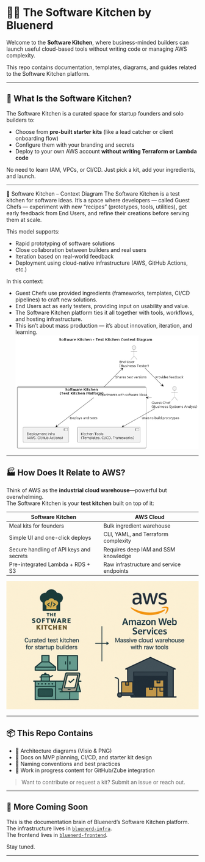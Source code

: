 # 🧑‍🍳 The Software Kitchen by Bluenerd

Welcome to the **Software Kitchen**, where business-minded builders can launch useful cloud-based tools without writing code or managing AWS complexity.

This repo contains documentation, templates, diagrams, and guides related to the Software Kitchen platform.

---

## 🍱 What Is the Software Kitchen?

The Software Kitchen is a curated space for startup founders and solo builders to:

- Choose from **pre-built starter kits** (like a lead catcher or client onboarding flow)
- Configure them with your branding and secrets
- Deploy to your own AWS account **without writing Terraform or Lambda code**

No need to learn IAM, VPCs, or CI/CD. Just pick a kit, add your ingredients, and launch.

---

🧪 Software Kitchen – Context Diagram
The Software Kitchen is a test kitchen for software ideas. It’s a space where developers — called Guest Chefs — experiment with new “recipes” (prototypes, tools, utilities), get early feedback from End Users, and refine their creations before serving them at scale.

This model supports:

- Rapid prototyping of software solutions
- Close collaboration between builders and real users
- Iteration based on real-world feedback
- Deployment using cloud-native infrastructure (AWS, GitHub Actions, etc.)

In this context:

- Guest Chefs use provided ingredients (frameworks, templates, CI/CD pipelines) to craft new solutions.
- End Users act as early testers, providing input on usability and value.
- The Software Kitchen platform ties it all together with tools, workflows, and hosting infrastructure.
- This isn’t about mass production — it’s about innovation, iteration, and learning.
![Software Kitchen Context ](./docs/uml/SoftwareKitchenTestKitchenContext.png)
---

## 🏭 How Does It Relate to AWS?

Think of AWS as the **industrial cloud warehouse**—powerful but overwhelming.  
The Software Kitchen is your **test kitchen** built on top of it:

| Software Kitchen                           | AWS Cloud                                                   |
|--------------------------------------------|-------------------------------------------------------------|
| Meal kits for founders                     | Bulk ingredient warehouse                                   |
| Simple UI and one-click deploys            | CLI, YAML, and Terraform complexity                         |
| Secure handling of API keys and secrets    | Requires deep IAM and SSM knowledge                         |
| Pre-integrated Lambda + RDS + S3           | Raw infrastructure and service endpoints                    |

![Software Kitchen vs AWS](./docs/images/software-kitchen-vs-aws.png)

---

## 📦 This Repo Contains

- 📐 Architecture diagrams (Visio & PNG)
- 📖 Docs on MVP planning, CI/CD, and starter kit design
- 💬 Naming conventions and best practices
- 🚧 Work in progress content for GitHub/Zube integration

> Want to contribute or request a kit? Submit an issue or reach out.

---

## 🧠 More Coming Soon

This is the documentation brain of Bluenerd’s Software Kitchen platform.  
The infrastructure lives in [`bluenerd-infra`](https://github.com/YOUR_ORG/bluenerd-infra).  
The frontend lives in [`bluenerd-frontend`](https://github.com/YOUR_ORG/bluenerd-frontend).

Stay tuned.

---

